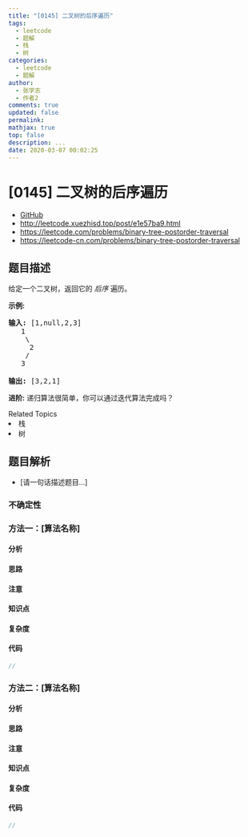 ```yaml
---
title: "[0145] 二叉树的后序遍历"
tags:
  - leetcode
  - 题解
  - 栈
  - 树
categories:
  - leetcode
  - 题解
author:
  - 张学志
  - 作者2
comments: true
updated: false
permalink:
mathjax: true
top: false
description: ...
date: 2020-03-07 00:02:25
---
```



# [0145] 二叉树的后序遍历
* [GitHub](https://github.com/algoboy101/LeetCodeCrowdsource/tree/master/_posts/QA/%5B0145%5D%20%E4%BA%8C%E5%8F%89%E6%A0%91%E7%9A%84%E5%90%8E%E5%BA%8F%E9%81%8D%E5%8E%86.md)
* http://leetcode.xuezhisd.top/post/e1e57ba9.html
* https://leetcode.com/problems/binary-tree-postorder-traversal
* https://leetcode-cn.com/problems/binary-tree-postorder-traversal


## 题目描述

<p>给定一个二叉树，返回它的 <em>后序&nbsp;</em>遍历。</p>

<p><strong>示例:</strong></p>

<pre><strong>输入:</strong> [1,null,2,3]  
   1
    \
     2
    /
   3 

<strong>输出:</strong> [3,2,1]</pre>

<p><strong>进阶:</strong>&nbsp;递归算法很简单，你可以通过迭代算法完成吗？</p>
<div><div>Related Topics</div><div><li>栈</li><li>树</li></div></div>


## 题目解析
* [请一句话描述题目...]

### 不确定性


### 方法一：[算法名称]

#### 分析

#### 思路

#### 注意

#### 知识点

#### 复杂度

#### 代码

```cpp
//
```


### 方法二：[算法名称]

#### 分析

#### 思路

#### 注意

#### 知识点

#### 复杂度

#### 代码

```cpp
//
```


